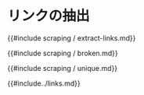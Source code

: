 # <!--Extracting Links--> リンクの抽出

<!--{{#include scraping/extract-links.md}}-->
{{#include scraping / extract-links.md}}

<!--{{#include scraping/broken.md}}-->
{{#include scraping / broken.md}}

<!--{{#include scraping/unique.md}}-->
{{#include scraping / unique.md}}

<!--{{#include../links.md}}-->
{{#include../links.md}}
